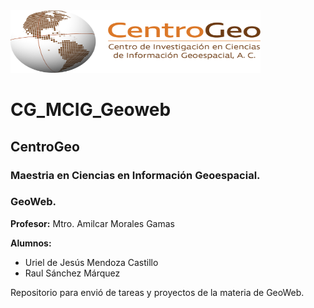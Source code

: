 <img src="./tareas/tarea1/assets/logos/CentroGeo_Logo-H.png" alt="CentroGeo" width="400" height="100">

# CG_MCIG_Geoweb

## CentroGeo
### Maestria en Ciencias en Información Geoespacial.
### GeoWeb.

**Profesor:** Mtro. Amilcar Morales Gamas

**Alumnos:**
- Uriel de Jesús Mendoza Castillo
- Raul Sánchez Márquez

Repositorio para envió de tareas y proyectos de la materia de GeoWeb.